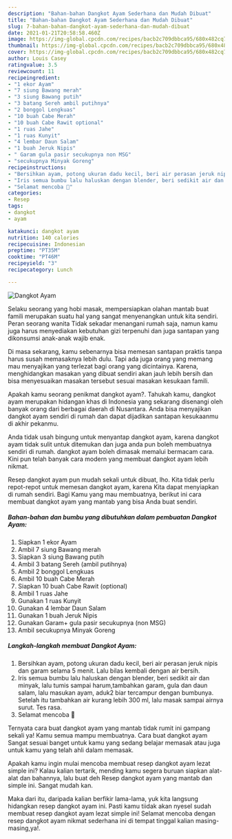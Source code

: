 ```yaml
---
description: "Bahan-bahan Dangkot Ayam Sederhana dan Mudah Dibuat"
title: "Bahan-bahan Dangkot Ayam Sederhana dan Mudah Dibuat"
slug: 7-bahan-bahan-dangkot-ayam-sederhana-dan-mudah-dibuat
date: 2021-01-21T20:58:58.460Z
image: https://img-global.cpcdn.com/recipes/bacb2c709dbbca95/680x482cq70/dangkot-ayam-foto-resep-utama.jpg
thumbnail: https://img-global.cpcdn.com/recipes/bacb2c709dbbca95/680x482cq70/dangkot-ayam-foto-resep-utama.jpg
cover: https://img-global.cpcdn.com/recipes/bacb2c709dbbca95/680x482cq70/dangkot-ayam-foto-resep-utama.jpg
author: Louis Casey
ratingvalue: 3.5
reviewcount: 11
recipeingredient:
- "1 ekor Ayam"
- "7 siung Bawang merah"
- "3 siung Bawang putih"
- "3 batang Sereh ambil putihnya"
- "2 bonggol Lengkuas"
- "10 buah Cabe Merah"
- "10 buah Cabe Rawit optional"
- "1 ruas Jahe"
- "1 ruas Kunyit"
- "4 lembar Daun Salam"
- "1 buah Jeruk Nipis"
- " Garam gula pasir secukupnya non MSG"
- "secukupnya Minyak Goreng"
recipeinstructions:
- "Bersihkan ayam, potong ukuran dadu kecil, beri air perasan jeruk nipis dan garam selama 5 menit. Lalu bilas kembali dengan air bersih."
- "Iris semua bumbu lalu haluskan dengan blender, beri sedikit air dan minyak, lalu tumis sampai harum,tambahkan garam, gula dan daun salam, lalu masukan ayam, aduk2 biar tercampur dengan bumbunya. Setelah itu tambahkan air kurang lebih 300 ml, lalu masak sampai airnya surut. Tes rasa."
- "Selamat mencoba 🙏"
categories:
- Resep
tags:
- dangkot
- ayam

katakunci: dangkot ayam 
nutrition: 140 calories
recipecuisine: Indonesian
preptime: "PT35M"
cooktime: "PT46M"
recipeyield: "3"
recipecategory: Lunch

---
```



![Dangkot Ayam](https://img-global.cpcdn.com/recipes/bacb2c709dbbca95/680x482cq70/dangkot-ayam-foto-resep-utama.jpg)

Selaku seorang yang hobi masak, mempersiapkan olahan mantab buat famili merupakan suatu hal yang sangat menyenangkan untuk kita sendiri. Peran seorang  wanita Tidak sekadar menangani rumah saja, namun kamu juga harus menyediakan kebutuhan gizi terpenuhi dan juga santapan yang dikonsumsi anak-anak wajib enak.

Di masa  sekarang, kamu sebenarnya bisa memesan santapan praktis tanpa harus susah memasaknya lebih dulu. Tapi ada juga orang yang memang mau menyajikan yang terlezat bagi orang yang dicintainya. Karena, menghidangkan masakan yang dibuat sendiri akan jauh lebih bersih dan bisa menyesuaikan masakan tersebut sesuai masakan kesukaan famili. 



Apakah kamu seorang penikmat dangkot ayam?. Tahukah kamu, dangkot ayam merupakan hidangan khas di Indonesia yang sekarang disenangi oleh banyak orang dari berbagai daerah di Nusantara. Anda bisa menyajikan dangkot ayam sendiri di rumah dan dapat dijadikan santapan kesukaanmu di akhir pekanmu.

Anda tidak usah bingung untuk menyantap dangkot ayam, karena dangkot ayam tidak sulit untuk ditemukan dan juga anda pun boleh membuatnya sendiri di rumah. dangkot ayam boleh dimasak memalui bermacam cara. Kini pun telah banyak cara modern yang membuat dangkot ayam lebih nikmat.

Resep dangkot ayam pun mudah sekali untuk dibuat, lho. Kita tidak perlu repot-repot untuk memesan dangkot ayam, karena Kita dapat menyiapkan di rumah sendiri. Bagi Kamu yang mau membuatnya, berikut ini cara membuat dangkot ayam yang mantab yang bisa Anda buat sendiri.

<!--inarticleads1-->

##### Bahan-bahan dan bumbu yang dibutuhkan dalam pembuatan Dangkot Ayam:

1. Siapkan 1 ekor Ayam
1. Ambil 7 siung Bawang merah
1. Siapkan 3 siung Bawang putih
1. Ambil 3 batang Sereh (ambil putihnya)
1. Ambil 2 bonggol Lengkuas
1. Ambil 10 buah Cabe Merah
1. Siapkan 10 buah Cabe Rawit (optional)
1. Ambil 1 ruas Jahe
1. Gunakan 1 ruas Kunyit
1. Gunakan 4 lembar Daun Salam
1. Gunakan 1 buah Jeruk Nipis
1. Gunakan  Garam+ gula pasir secukupnya (non MSG)
1. Ambil secukupnya Minyak Goreng




<!--inarticleads2-->

##### Langkah-langkah membuat Dangkot Ayam:

1. Bersihkan ayam, potong ukuran dadu kecil, beri air perasan jeruk nipis dan garam selama 5 menit. Lalu bilas kembali dengan air bersih.
1. Iris semua bumbu lalu haluskan dengan blender, beri sedikit air dan minyak, lalu tumis sampai harum,tambahkan garam, gula dan daun salam, lalu masukan ayam, aduk2 biar tercampur dengan bumbunya. Setelah itu tambahkan air kurang lebih 300 ml, lalu masak sampai airnya surut. Tes rasa.
1. Selamat mencoba 🙏




Ternyata cara buat dangkot ayam yang mantab tidak rumit ini gampang sekali ya! Kamu semua mampu membuatnya. Cara buat dangkot ayam Sangat sesuai banget untuk kamu yang sedang belajar memasak atau juga untuk kamu yang telah ahli dalam memasak.

Apakah kamu ingin mulai mencoba membuat resep dangkot ayam lezat simple ini? Kalau kalian tertarik, mending kamu segera buruan siapkan alat-alat dan bahannya, lalu buat deh Resep dangkot ayam yang mantab dan simple ini. Sangat mudah kan. 

Maka dari itu, daripada kalian berfikir lama-lama, yuk kita langsung hidangkan resep dangkot ayam ini. Pasti kamu tiidak akan nyesel sudah membuat resep dangkot ayam lezat simple ini! Selamat mencoba dengan resep dangkot ayam nikmat sederhana ini di tempat tinggal kalian masing-masing,ya!.


